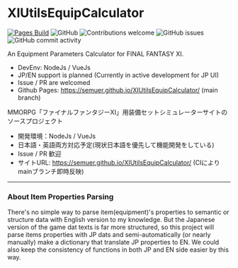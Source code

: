# XIUtilsEquipCalculator
[![Pages Build](https://travis-ci.com/semuer/XIUtilsEquipCalculator.svg?branch=main)](https://travis-ci.com/semuer/XIUtilsEquipCalculator)
![GitHub](https://img.shields.io/github/license/semuer/XIUtilsEquipCalculator)
![Contributions welcome](https://img.shields.io/badge/contributions-welcome-orange.svg)
![GitHub issues](https://img.shields.io/github/issues/semuer/XIUtilsEquipCalculator)
![GitHub commit activity](https://img.shields.io/github/commit-activity/m/semuer/XIUtilsEquipCalculator)

An Equipment Parameters Calculator for FINAL FANTASY XI.

* DevEnv: NodeJs / VueJs
* JP/EN support is planned (Currently in active development for JP UI)
* Issue / PR are welcomed
* Github Pages: https://semuer.github.io/XIUtilsEquipCalculator/ (main branch)


MMORPG「ファイナルファンタジーXI」用装備セットシミュレーターサイトのソースプロジェクト

* 開発環境：NodeJs / VueJs
* 日本語・英語両方対応予定(現状日本語を優先して機能開発をしている)
* Issue / PR 歓迎
* サイトURL: https://semuer.github.io/XIUtilsEquipCalculator/ (CIによりmainブランチ即時反映)

----

### About Item Properties Parsing

There's no simple way to parse item(equipment)'s properties to semantic or structure data with English version to my knowledge.
But the Japanese version of the game dat texts is far more structured, so this project will parse
items properties with JP dats and semi-automatically (or nearly manually) make a dictionary that translate JP properties to EN.
We could also keep the consistency of functions in both JP and EN side easier by this way.
